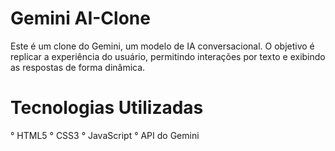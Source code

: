 # Gemini AI-Clone

Este é um clone do Gemini, um modelo de IA conversacional. O objetivo é replicar a experiência do usuário, permitindo interações por texto e exibindo as respostas de forma dinâmica.

# Tecnologias Utilizadas

° HTML5
° CSS3
° JavaScript
° API do Gemini
